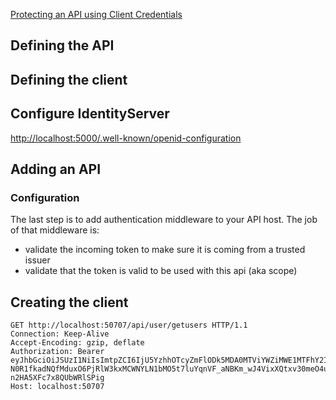 [Protecting an API using Client Credentials](https://identityserver4.readthedocs.io/en/release/quickstarts/1_client_credentials.html)

## Defining the API

## Defining the client

## Configure IdentityServer

<http://localhost:5000/.well-known/openid-configuration>

## Adding an API

### Configuration

The last step is to add authentication middleware to your API host. The job of that middleware is:

* validate the incoming token to make sure it is coming from a trusted issuer
* validate that the token is valid to be used with this api (aka scope)


## Creating the client


```
GET http://localhost:50707/api/user/getusers HTTP/1.1
Connection: Keep-Alive
Accept-Encoding: gzip, deflate
Authorization: Bearer eyJhbGciOiJSUzI1NiIsImtpZCI6IjU5YzhhOTcyZmFlODk5MDA0MTViYWZiMWE1MTFhY2IxIiwidHlwIjoiSldUIn0.eyJuYmYiOjE0OTQxNjY2NDQsImV4cCI6MTQ5NDE3MDI0NCwiaXNzIjoiaHR0cDovL2xvY2FsaG9zdDo1MDcwNyIsImF1ZCI6WyJodHRwOi8vbG9jYWxob3N0OjUwNzA3L3Jlc291cmNlcyIsIkdldFVzZXJzIl0sImNsaWVudF9pZCI6ImNsaWVudCIsInNjb3BlIjpbIkdldFVzZXJzIl19.FeUpqj6zmpS7XDQRP1WRnAsNhyl-N0R1fkadNQfMduxO6PjRlW3kxMCWNYLN1bMO5t7luYqnVF_aNBKm_wJ4VixXQtxv30meO4uwhwF9WFzH_WhX5s133lpsl6nj_y3ws4U3Mvncy91uEG6M5K2V8ycZwA9vKMQFZfa_VtjDt6eZN8NNwgL0mKgtBk544Vybo31Zmn5pqbc8C0wQp5NFbdSymmsk5LEd6BVEPRcHpRKGninlWxXrCWpqzbulzFu8AInkVrCqR8_v7EO3N08oFl0CptudS5hHBI8RfETBWSy4hX54NcjTcJfkZ2IOPSFH-n2HA5XFc7x8QUbWRlSPig
Host: localhost:50707
```



